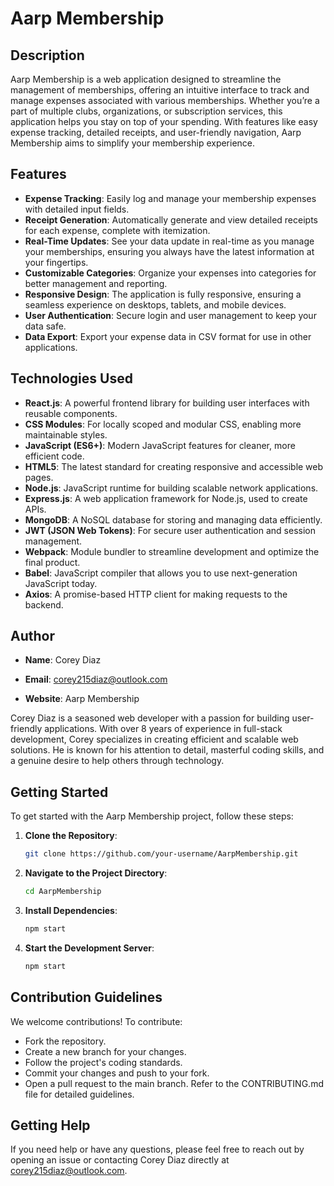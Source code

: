 # Aarp Membership

## Description

Aarp Membership is a web application designed to streamline the management of memberships, offering an intuitive interface to track and manage expenses associated with various memberships. Whether you’re a part of multiple clubs, organizations, or subscription services, this application helps you stay on top of your spending. With features like easy expense tracking, detailed receipts, and user-friendly navigation, Aarp Membership aims to simplify your membership experience.

## Features

- **Expense Tracking**: Easily log and manage your membership expenses with detailed input fields.
- **Receipt Generation**: Automatically generate and view detailed receipts for each expense, complete with itemization.
- **Real-Time Updates**: See your data update in real-time as you manage your memberships, ensuring you always have the latest information at your fingertips.
- **Customizable Categories**: Organize your expenses into categories for better management and reporting.
- **Responsive Design**: The application is fully responsive, ensuring a seamless experience on desktops, tablets, and mobile devices.
- **User Authentication**: Secure login and user management to keep your data safe.
- **Data Export**: Export your expense data in CSV format for use in other applications.

## Technologies Used

- **React.js**: A powerful frontend library for building user interfaces with reusable components.
- **CSS Modules**: For locally scoped and modular CSS, enabling more maintainable styles.
- **JavaScript (ES6+)**: Modern JavaScript features for cleaner, more efficient code.
- **HTML5**: The latest standard for creating responsive and accessible web pages.
- **Node.js**: JavaScript runtime for building scalable network applications.
- **Express.js**: A web application framework for Node.js, used to create APIs.
- **MongoDB**: A NoSQL database for storing and managing data efficiently.
- **JWT (JSON Web Tokens)**: For secure user authentication and session management.
- **Webpack**: Module bundler to streamline development and optimize the final product.
- **Babel**: JavaScript compiler that allows you to use next-generation JavaScript today.
- **Axios**: A promise-based HTTP client for making requests to the backend.

## Author

- **Name**: Corey Diaz

- **Email**: corey215diaz@outlook.com

- **Website**: Aarp Membership

Corey Diaz is a seasoned web developer with a passion for building user-friendly applications. With over 8 years of experience in full-stack development, Corey specializes in creating efficient and scalable web solutions. He is known for his attention to detail, masterful coding skills, and a genuine desire to help others through technology.

## Getting Started

To get started with the Aarp Membership project, follow these steps:

1. **Clone the Repository**:
   ```bash
   git clone https://github.com/your-username/AarpMembership.git
2. **Navigate to the Project Directory**:
   ```bash
   cd AarpMembership
3. **Install Dependencies**:
   ```bash
   npm start
4. **Start the Development Server**:
   ```bash
   npm start
## **Contribution Guidelines**
We welcome contributions! To contribute:

- Fork the repository.
- Create a new branch for your changes.
- Follow the project's coding standards.
- Commit your changes and push to your fork.
- Open a pull request to the main branch.
Refer to the CONTRIBUTING.md file for detailed guidelines.

## **Getting Help**
If you need help or have any questions, please feel free to reach out by opening an issue or contacting Corey Diaz directly at corey215diaz@outlook.com.
